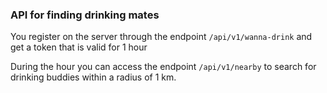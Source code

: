 ### API for finding drinking mates

You register on the server through the endpoint
``
/api/v1/wanna-drink
``
and get a token that is valid for 1 hour

During the hour you can access the endpoint
``/api/v1/nearby``
to search for drinking buddies within a radius of 1 km.
